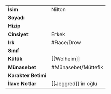 |  |  |
  |---|---|
  | **İsim** | Nilton|
  | **Soyadı** | |
  | **Hizip** | |
  | **Cinsiyet** | Erkek|
  | **Irk** | #Race/Drow|
  | **Sınıf** | |
  | **Kütük** | [[Wolheim]]|
  | **Münasebet** | #Münasebet/Müttefik|
  | **Karakter Betimi** | |
  | **İlave Notlar** | [[Jeggred]]'in oğlu|
  